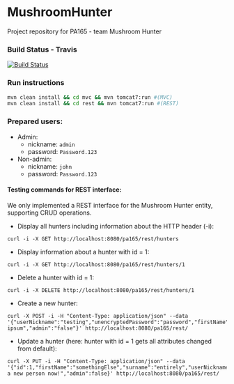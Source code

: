 # MushroomHunter
Project repository for PA165 - team Mushroom Hunter


### Build Status - Travis

[![Build Status](https://travis-ci.org/bkompis/MushroomHunter.svg?branch=master)](https://travis-ci.org/bkompis/MushroomHunter)


### Run instructions
```sh
mvn clean install && cd mvc && mvn tomcat7:run #(MVC)
mvn clean install && cd rest && mvn tomcat7:run #(REST)
```

### Prepared users:
* Admin: 
    * nickname: `admin`
    * password: `Password.123`
* Non-admin: 
    * nickname: `john`
    * password: `Password.123`

#### Testing commands for REST interface:
We only implemented a REST interface for the Mushroom Hunter entity, supporting CRUD operations.

 * Display all hunters including information about the HTTP header (-i):
```
curl -i -X GET http://localhost:8080/pa165/rest/hunters
```

* Display information about a hunter with id = 1:
```
curl -i -X GET http://localhost:8080/pa165/rest/hunters/1
```

* Delete a hunter with id = 1:
```
curl -i -X DELETE http://localhost:8080/pa165/rest/hunters/1
```

* Create a new hunter:
```
curl -X POST -i -H "Content-Type: application/json" --data '{"userNickname":"testing","unencryptedPassword":"password","firstName":"foo","surname":"bar","personalInfo":"lorem ipsum","admin":"false"}' http://localhost:8080/pa165/rest/
```

* Update a hunter (here: hunter with id = 1 gets all attributes changed from default): 
```
curl -X PUT -i -H "Content-Type: application/json" --data '{"id":1,"firstName":"somethingElse","surname":"entirely","userNickname":"newNick","personalInfo":"I'm a new person now!","admin":false}' http://localhost:8080/pa165/rest/
```


